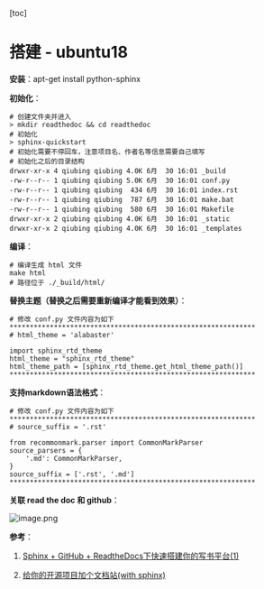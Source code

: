 [toc]

# 搭建 - ubuntu18

**安装**：apt-get install python-sphinx

**初始化**：

```shell
# 创建文件夹并进入
> mkdir readthedoc && cd readthedoc
# 初始化
> sphinx-quickstart
# 初始化需要不停回车，注意项目名、作者名等信息需要自己填写
# 初始化之后的目录结构
drwxr-xr-x 4 qiubing qiubing 4.0K 6月  30 16:01 _build
-rw-r--r-- 1 qiubing qiubing 5.0K 6月  30 16:01 conf.py
-rw-r--r-- 1 qiubing qiubing  434 6月  30 16:01 index.rst
-rw-r--r-- 1 qiubing qiubing  787 6月  30 16:01 make.bat
-rw-r--r-- 1 qiubing qiubing  580 6月  30 16:01 Makefile
drwxr-xr-x 2 qiubing qiubing 4.0K 6月  30 16:01 _static
drwxr-xr-x 2 qiubing qiubing 4.0K 6月  30 16:01 _templates
```

**编译**：

```shell
# 编译生成 html 文件
make html
# 路径位于 ./_build/html/
```

**替换主题（替换之后需要重新编译才能看到效果）**：

```shell
# 修改 conf.py 文件内容为如下
*************************************************************
# html_theme = 'alabaster'

import sphinx_rtd_theme
html_theme = "sphinx_rtd_theme"
html_theme_path = [sphinx_rtd_theme.get_html_theme_path()]
*************************************************************
```

**支持markdown语法格式**：

```shell
# 修改 conf.py 文件内容为如下
*************************************************************
# source_suffix = '.rst'

from recommonmark.parser import CommonMarkParser
source_parsers = {
    '.md': CommonMarkParser,
}
source_suffix = ['.rst', '.md']
*************************************************************
```

**关联 read the doc 和 github**：

![image.png](http://ww1.sinaimg.cn/large/006alGmrgy1ggaeym4z4jj31850je14z.jpg)

**参考**：

1. [Sphinx + GitHub + ReadtheDocs下快速搭建你的写书平台(1)](https://blog.csdn.net/funnyPython/article/details/79366795)

2. [给你的开源项目加个文档站(with sphinx)](https://zhuanlan.zhihu.com/p/49260298)